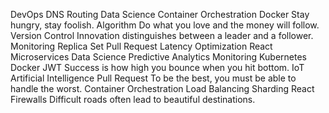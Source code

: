 DevOps DNS Routing Data Science Container Orchestration Docker Stay hungry, stay foolish. Algorithm Do what you love and the money will follow. Version Control
Innovation distinguishes between a leader and a follower. Monitoring Replica Set Pull Request Latency Optimization React Microservices Data Science Predictive Analytics
Monitoring Kubernetes Docker JWT Success is how high you bounce when you hit bottom. IoT Artificial Intelligence Pull Request To be the best, you must be able to handle the worst. Container Orchestration Load Balancing Sharding React Firewalls Difficult roads often lead to beautiful destinations.

